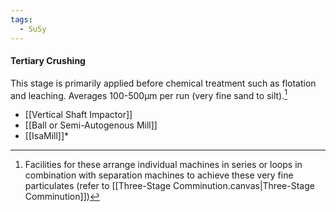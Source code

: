 ```yaml
---
tags:
  - SuSy
---
```

#### Tertiary Crushing 
This stage is primarily applied before chemical treatment such as flotation and leaching. 
Averages 100-500µm per run (very fine sand to silt).[^circuits]
- [[Vertical Shaft Impactor]]
- [[Ball or Semi-Autogenous Mill]]
- [[IsaMill]]* 
[^circuits]: Facilities for these arrange individual machines in series or loops in combination with separation machines to achieve these very fine particulates (refer to [[Three-Stage Comminution.canvas|Three-Stage Comminution]])
